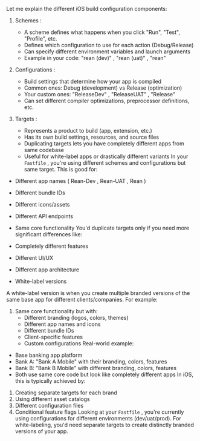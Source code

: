 Let me explain the different iOS build configuration components:

1. Schemes :

   - A scheme defines what happens when you click "Run", "Test", "Profile", etc.
   - Defines which configuration to use for each action (Debug/Release)
   - Can specify different environment variables and launch arguments
   - Example in your code: "rean (dev)" , "rean (uat)" , "rean"

2. Configurations :

   - Build settings that determine how your app is compiled
   - Common ones: Debug (development) vs Release (optimization)
   - Your custom ones: "ReleaseDev" , "ReleaseUAT" , "Release"
   - Can set different compiler optimizations, preprocessor definitions, etc.

3. Targets :
   - Represents a product to build (app, extension, etc.)
   - Has its own build settings, resources, and source files
   - Duplicating targets lets you have completely different apps from same codebase
   - Useful for white-label apps or drastically different variants
     In your `Fastfile` , you're using different schemes and configurations but same target. This is good for:

- Different app names ( Rean-Dev , Rean-UAT , Rean )
- Different bundle IDs
- Different icons/assets
- Different API endpoints
- Same core functionality
  You'd duplicate targets only if you need more significant differences like:

- Completely different features
- Different UI/UX
- Different app architecture
- White-label versions

A white-label version is when you create multiple branded versions of the same base app for different clients/companies. For example:

1. Same core functionality but with:
   - Different branding (logos, colors, themes)
   - Different app names and icons
   - Different bundle IDs
   - Client-specific features
   - Custom configurations
     Real-world example:

- Base banking app platform
- Bank A: "Bank A Mobile" with their branding, colors, features
- Bank B: "Bank B Mobile" with different branding, colors, features
- Both use same core code but look like completely different apps
  In iOS, this is typically achieved by:

1. Creating separate targets for each brand
2. Using different asset catalogs
3. Different configuration files
4. Conditional feature flags
   Looking at your `Fastfile` , you're currently using configurations for different environments (dev/uat/prod). For white-labeling, you'd need separate targets to create distinctly branded versions of your app.
